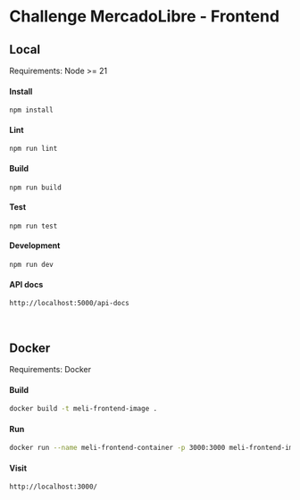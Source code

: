 # Challenge MercadoLibre - Frontend

## Local

Requirements: Node >= 21

#### Install

```
npm install
```

#### Lint

```
npm run lint
```

#### Build

```
npm run build
```

#### Test

```
npm run test
```

#### Development

```
npm run dev
```

#### API docs

```
http://localhost:5000/api-docs
```

&nbsp;
&nbsp;

## Docker

Requirements: Docker

#### Build

```sh
docker build -t meli-frontend-image .
```

#### Run

```sh
docker run --name meli-frontend-container -p 3000:3000 meli-frontend-image
```

#### Visit

```
http://localhost:3000/
```
